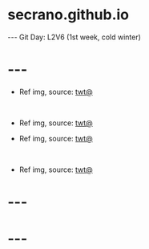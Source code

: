 # secrano.github.io

--- Git Day: L2V6 (1st week, cold winter)

# ---

- Ref img, source: [twt@](https://x.com/marja_photo/status/1963236369037234377)

<br/>

- Ref img, source: [twt@](https://x.com/tlookaway/status/1963427175660401137)

- Ref img, source: [twt@](https://x.com/tokka25823809/status/1963447725263065285)

<br/>

- Ref img, source: [twt@](https://x.com/jixelkitty/status/1963630279018349051)

# ---
# ---
